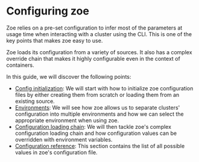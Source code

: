 # Configuring zoe

Zoe relies on a pre-set configuration to infer most of the parameters at usage time when interacting with a cluster using the CLI. This is one of the key points that makes zoe easy to use.

Zoe loads its configuration from a variety of sources. It also has a complex override chain that makes it highly configurable even in the context of containers.

In this guide, we will discover the following points:

- [Config initialization](init.md): We will start with how to initialize zoe configuration files by either creating them from scratch or loading them from an existing source.  
- [Environments](environments.md): We will see how zoe allows us to separate clusters' configuration into multiple environments and how we can select the appropriate environment when using zoe.
- [Configuration loading chain](chain.md): We will then tackle zoe's complex configuration loading chain and how configuration values can be overridden with environment variables.
- [Configuration reference](reference.md): This section contains the list of all possible values in zoe's configuration file.
